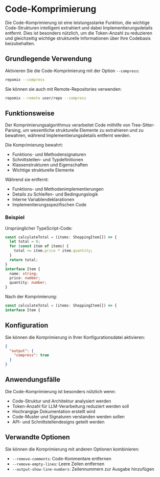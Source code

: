 # Code-Komprimierung

Die Code-Komprimierung ist eine leistungsstarke Funktion, die wichtige Code-Strukturen intelligent extrahiert und dabei Implementierungsdetails entfernt. Dies ist besonders nützlich, um die Token-Anzahl zu reduzieren und gleichzeitig wichtige strukturelle Informationen über Ihre Codebasis beizubehalten.

## Grundlegende Verwendung

Aktivieren Sie die Code-Komprimierung mit der Option `--compress`:

```bash
repomix --compress
```

Sie können sie auch mit Remote-Repositories verwenden:

```bash
repomix --remote user/repo --compress
```

## Funktionsweise

Der Komprimierungsalgorithmus verarbeitet Code mithilfe von Tree-Sitter-Parsing, um wesentliche strukturelle Elemente zu extrahieren und zu bewahren, während Implementierungsdetails entfernt werden.

Die Komprimierung bewahrt:
- Funktions- und Methodensignaturen
- Schnittstellen- und Typdefinitionen
- Klassenstrukturen und Eigenschaften
- Wichtige strukturelle Elemente

Während sie entfernt:
- Funktions- und Methodenimplementierungen
- Details zu Schleifen- und Bedingungslogik
- Interne Variablendeklarationen
- Implementierungsspezifischen Code

### Beispiel

Ursprünglicher TypeScript-Code:

```typescript
const calculateTotal = (items: ShoppingItem[]) => {
  let total = 0;
  for (const item of items) {
    total += item.price * item.quantity;
  }
  return total;
}
interface Item {
  name: string;
  price: number;
  quantity: number;
}
```

Nach der Komprimierung:

```typescript
const calculateTotal = (items: ShoppingItem[]) => {
interface Item {
```

## Konfiguration

Sie können die Komprimierung in Ihrer Konfigurationsdatei aktivieren:

```json
{
  "output": {
    "compress": true
  }
}
```

## Anwendungsfälle

Die Code-Komprimierung ist besonders nützlich wenn:
- Code-Struktur und Architektur analysiert werden
- Token-Anzahl für LLM-Verarbeitung reduziert werden soll
- Hochrangige Dokumentation erstellt wird
- Code-Muster und Signaturen verstanden werden sollen
- API- und Schnittstellendesigns geteilt werden

## Verwandte Optionen

Sie können die Komprimierung mit anderen Optionen kombinieren:
- `--remove-comments`: Code-Kommentare entfernen
- `--remove-empty-lines`: Leere Zeilen entfernen
- `--output-show-line-numbers`: Zeilennummern zur Ausgabe hinzufügen